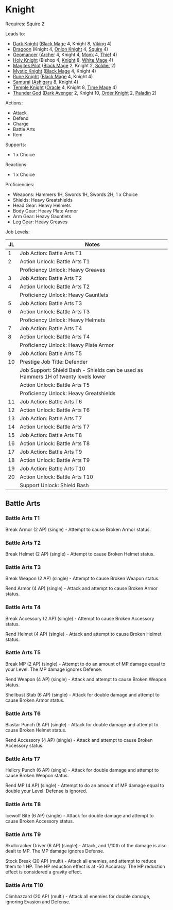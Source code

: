 # Knight

Requires: [Squire](/Jobs/JobDetails/Squire.md) 2

Leads to:

- [Dark Knight](/Jobs/JobDetails/DarkKnight.md) ([Black Mage](/Jobs/JobDetails/BlackMage.md) 4, Knight 8, [Viking](/Jobs/JobDetails/Viking.md) 4)
- [Dragoon](/Jobs/JobDetails/Dragoon.md) (Knight 4, [Onion Knight](/Jobs/JobDetails/OnionKnight.md) 4, [Squire](/Jobs/JobDetails/Squire.md) 4)
- [Geomancer](/Jobs/JobDetails/Geomancer.md) ([Archer](/Jobs/JobDetails/Archer.md) 4, Knight 4, [Monk](/Jobs/JobDetails/Monk.md) 4, [Thief](/Jobs/JobDetails/Thief.md) 4)
- [Holy Knight](/Jobs/JobDetails/HolyKnight.md) (Bishop 4, [Knight](/Jobs/JobDetails/Knight.md) 8, [White Mage](/Jobs/JobDetails/WhiteMage.md) 4)
- [Magitek Pilot](/Jobs/JobDetails/MagitekPilot.md) ([Black Mage](/Jobs/JobDetails/BlackMage.md) 2, Knight 2, [Soldier](/Jobs/JobDetails/Soldier.md) 2)
- [Mystic Knight](/Jobs/JobDetails/MysticKnight.md) ([Black Mage](/Jobs/JobDetails/BlackMage.md) 4, Knight 4)
- [Rune Knight](/Jobs/JobDetails/RuneKnight.md) ([Black Mage](/Jobs/JobDetails/BlackMage.md) 4, Knight 4)
- [Samurai](/Jobs/JobDetails/Samurai.md) ([Ashigaru](/Jobs/JobDetails/Ashiguaru.md) 8, Knight 4)
- [Temple Knight](/Jobs/JobDetails/TempleKnight.md) ([Oracle](/Jobs/JobDetails/Oracle.md) 4, Knight 8, [Time Mage](/Jobs/JobDetails/TimeMage.md) 4)
- [Thunder God](/Jobs/JobDetails/ThunderGod.md) ([Dark Avenger](/Jobs/JobDetails/DarkAvenger.md) 2, Knight 10, [Order Knight](/Jobs/JobDetails/OrderKnight.md) 2, [Paladin](/Jobs/JobDetails/Paladin.md) 2)

Actions:

- Attack
- Defend
- Charge
- Battle Arts
- Item

Supports:

- 1 x Choice

Reactions:

- 1 x Choice

Proficiencies:

- Weapons: Hammers 1H, Swords 1H, Swords 2H, 1 x Choice
- Shields: Heavy Greatshields
- Head Gear: Heavy Helmets
- Body Gear: Heavy Plate Armor
- Arm Gear: Heavy Gauntlets
- Leg Gear: Heavy Greaves

Job Levels:

| JL | Notes |
| --- | --- |
| 1 | Job Action: Battle Arts T1
| 2 | Action Unlock: Battle Arts T1
|   | Proficiency Unlock: Heavy Greaves
| 3 | Job Action: Battle Arts T2
| 4 | Action Unlock: Battle Arts T2
|   | Proficiency Unlock: Heavy Gauntlets
| 5 | Job Action: Battle Arts T3
| 6 | Action Unlock: Battle Arts T3
|   | Proficiency Unlock: Heavy Helmets
| 7 | Job Action: Battle Arts T4
| 8 | Action Unlock: Battle Arts T4
|   | Proficiency Unlock: Heavy Plate Armor
| 9 | Job Action: Battle Arts T5
| 10 | Prestige Job Title: Defender
|    | Job Support: Shield Bash - Shields can be used as Hammers 1H of twenty levels lower
|    | Action Unlock: Battle Arts T5
|    | Proficiency Unlock: Heavy Greatshields
| 11 | Job Action: Battle Arts T6
| 12 | Action Unlock: Battle Arts T6
| 13 | Job Action: Battle Arts T7
| 14 | Action Unlock: Battle Arts T7
| 15 | Job Action: Battle Arts T8
| 16 | Action Unlock: Battle Arts T8
| 17 | Job Action: Battle Arts T9
| 18 | Action Unlock: Battle Arts T9
| 19 | Job Action: Battle Arts T10
| 20 | Action Unlock: Battle Arts T10
|    | Support Unlock: Shield Bash

## Battle Arts

### Battle Arts T1

Break Armor (2 AP) (single) - Attempt to cause Broken Armor status.

### Battle Arts T2

Break Helmet (2 AP) (single) - Attempt to cause Broken Helmet status.

### Battle Arts T3

Break Weapon (2 AP) (single) - Attempt to cause Broken Weapon status.

Rend Armor (4 AP) (single) - Attack and attempt to cause Broken Armor status.

### Battle Arts T4

Break Accessory (2 AP) (single) - Attempt to cause Broken Accessory status.

Rend Helmet (4 AP) (single) - Attack and attempt to cause Broken Helmet status.

### Battle Arts T5

Break MP (2 AP) (single) - Attempt to do an amount of MP damage equal to your Level. The MP damage ignores Defense.

Rend Weapon (4 AP) (single) - Attack and attempt to cause Broken Weapon status.

Shellbust Stab (6 AP) (single) - Attack for double damage and attempt to cause Broken Armor status.

### Battle Arts T6

Blastar Punch (6 AP) (single) - Attack for double damage and attempt to cause Broken Helmet status.

Rend Accessory (4 AP) (single) - Attack and attempt to cause Broken Accessory status.

### Battle Arts T7

Hellcry Punch (6 AP) (single) - Attack for double damage and attempt to cause Broken Weapon status.

Rend MP (4 AP) (single) - Attempt to do an amount of MP damage equal to double your Level. Defense is ignored.

### Battle Arts T8

Icewolf Bite (6 AP) (single) - Attack for double damage and attempt to cause Broken Accessory status.

### Battle Arts T9

Skullcracker Driver (6 AP) (single) - Attack, and 1/10th of the damage is also dealt to MP. The MP damage ignores Defense.

Stock Break (20 AP) (multi) - Attack all enemies, and attempt to reduce them to 1 HP. The HP reduction effect is at -50 Accuracy. The HP reduction effect is considered a gravity effect.

### Battle Arts T10

Climhazzard (20 AP) (multi) - Attack all enemies for double damage, ignoring Evasion and Defense.
